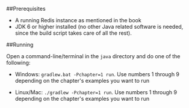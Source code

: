 ##Prerequisites

* A running Redis instance as mentioned in the book
* JDK 6 or higher installed (no other Java related software is needed, since the build script takes care of all the rest). 

##Running

Open a command-line/terminal in the `java` directory and do one of the following: 

* Windows: 
    `gradlew.bat -Pchapter=1 run`. Use numbers 1 through 9 depending on the chapter's  examples you want to run
      
* Linux/Mac: 
    `./gradlew -Pchapter=1 run`. Use numbers 1 through 9 depending on the chapter's  examples you want to run